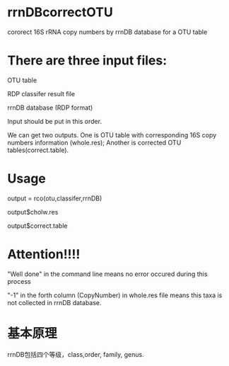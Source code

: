 # rrnDBcorrectOTU
cororect 16S rRNA copy numbers by rrnDB database for a OTU table

# There are three input files:

OTU table

RDP classifer result file 

rrnDB database (RDP format) 

Input should be put in this order.

We can get two outputs. One is OTU table with corresponding 16S copy numbers information (whole.res); Another is corrected OTU tables(correct.table).

# Usage

output = rco(otu,classifer,rrnDB)

output$cholw.res

output$correct.table

# Attention!!!!

"Well done" in the command line means no error occured during this process

"-1" in the forth column (CopyNumber) in whole.res file means this taxa is not collected in rrnDB database.

# 基本原理
rrnDB包括四个等级，class,order, family, genus.


